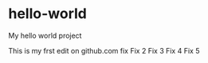 # hello-world
My hello world project

This is my frst edit on github.com
fix
Fix 2
Fix 3
Fix 4
Fix 5
